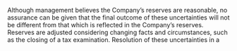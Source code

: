 Although management believes the Company’s reserves are reasonable, no assurance can be given that the final outcome of
these  uncertainties  will  not  be  different  from  that  which  is  reflected  in  the  Company’s  reserves.  Reserves  are  adjusted
considering changing facts and circumstances, such as the closing of a tax examination. Resolution of these uncertainties in a
